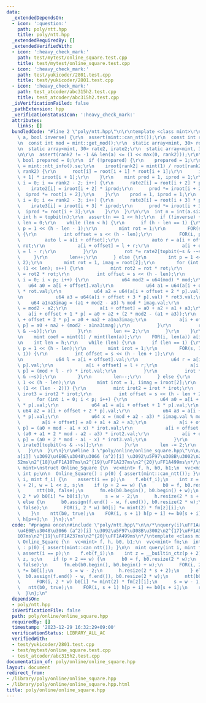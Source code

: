 ```yaml
---
data:
  _extendedDependsOn:
  - icon: ':question:'
    path: poly/ntt.hpp
    title: poly/ntt.hpp
  _extendedRequiredBy: []
  _extendedVerifiedWith:
  - icon: ':heavy_check_mark:'
    path: test/mytest/online_square.test.cpp
    title: test/mytest/online_square.test.cpp
  - icon: ':heavy_check_mark:'
    path: test/yukicoder/2801.test.cpp
    title: test/yukicoder/2801.test.cpp
  - icon: ':heavy_check_mark:'
    path: test_atcoder/abc315h2.test.cpp
    title: test_atcoder/abc315h2.test.cpp
  _isVerificationFailed: false
  _pathExtension: hpp
  _verificationStatusIcon: ':heavy_check_mark:'
  attributes:
    links: []
  bundledCode: "#line 2 \"poly/ntt.hpp\"\n\r\ntemplate <class mint>\r\nvoid ntt(vector<mint>&\
    \ a, bool inverse) {\r\n  assert(mint::can_ntt());\r\n  const int rank2 = mint::ntt_info().fi;\r\
    \n  const int mod = mint::get_mod();\r\n  static array<mint, 30> root, iroot;\r\
    \n  static array<mint, 30> rate2, irate2;\r\n  static array<mint, 30> rate3, irate3;\r\
    \n\r\n  assert(rank2 != -1 && len(a) <= (1 << max(0, rank2)));\r\n\r\n  static\
    \ bool prepared = 0;\r\n  if (!prepared) {\r\n    prepared = 1;\r\n    root[rank2]\
    \ = mint::ntt_info().se;\r\n    iroot[rank2] = mint(1) / root[rank2];\r\n    FOR_R(i,\
    \ rank2) {\r\n      root[i] = root[i + 1] * root[i + 1];\r\n      iroot[i] = iroot[i\
    \ + 1] * iroot[i + 1];\r\n    }\r\n    mint prod = 1, iprod = 1;\r\n    for (int\
    \ i = 0; i <= rank2 - 2; i++) {\r\n      rate2[i] = root[i + 2] * prod;\r\n  \
    \    irate2[i] = iroot[i + 2] * iprod;\r\n      prod *= iroot[i + 2];\r\n    \
    \  iprod *= root[i + 2];\r\n    }\r\n    prod = 1, iprod = 1;\r\n    for (int\
    \ i = 0; i <= rank2 - 3; i++) {\r\n      rate3[i] = root[i + 3] * prod;\r\n  \
    \    irate3[i] = iroot[i + 3] * iprod;\r\n      prod *= iroot[i + 3];\r\n    \
    \  iprod *= root[i + 3];\r\n    }\r\n  }\r\n\r\n  int n = int(a.size());\r\n \
    \ int h = topbit(n);\r\n  assert(n == 1 << h);\r\n  if (!inverse) {\r\n    int\
    \ len = 0;\r\n    while (len < h) {\r\n      if (h - len == 1) {\r\n        int\
    \ p = 1 << (h - len - 1);\r\n        mint rot = 1;\r\n        FOR(s, 1 << len)\
    \ {\r\n          int offset = s << (h - len);\r\n          FOR(i, p) {\r\n   \
    \         auto l = a[i + offset];\r\n            auto r = a[i + offset + p] *\
    \ rot;\r\n            a[i + offset] = l + r;\r\n            a[i + offset + p]\
    \ = l - r;\r\n          }\r\n          rot *= rate2[topbit(~s & -~s)];\r\n   \
    \     }\r\n        len++;\r\n      } else {\r\n        int p = 1 << (h - len -\
    \ 2);\r\n        mint rot = 1, imag = root[2];\r\n        for (int s = 0; s <\
    \ (1 << len); s++) {\r\n          mint rot2 = rot * rot;\r\n          mint rot3\
    \ = rot2 * rot;\r\n          int offset = s << (h - len);\r\n          for (int\
    \ i = 0; i < p; i++) {\r\n            u64 mod2 = u64(mod) * mod;\r\n         \
    \   u64 a0 = a[i + offset].val;\r\n            u64 a1 = u64(a[i + offset + p].val)\
    \ * rot.val;\r\n            u64 a2 = u64(a[i + offset + 2 * p].val) * rot2.val;\r\
    \n            u64 a3 = u64(a[i + offset + 3 * p].val) * rot3.val;\r\n        \
    \    u64 a1na3imag = (a1 + mod2 - a3) % mod * imag.val;\r\n            u64 na2\
    \ = mod2 - a2;\r\n            a[i + offset] = a0 + a2 + a1 + a3;\r\n         \
    \   a[i + offset + 1 * p] = a0 + a2 + (2 * mod2 - (a1 + a3));\r\n            a[i\
    \ + offset + 2 * p] = a0 + na2 + a1na3imag;\r\n            a[i + offset + 3 *\
    \ p] = a0 + na2 + (mod2 - a1na3imag);\r\n          }\r\n          rot *= rate3[topbit(~s\
    \ & -~s)];\r\n        }\r\n        len += 2;\r\n      }\r\n    }\r\n  } else {\r\
    \n    mint coef = mint(1) / mint(len(a));\r\n    FOR(i, len(a)) a[i] *= coef;\r\
    \n    int len = h;\r\n    while (len) {\r\n      if (len == 1) {\r\n        int\
    \ p = 1 << (h - len);\r\n        mint irot = 1;\r\n        FOR(s, 1 << (len -\
    \ 1)) {\r\n          int offset = s << (h - len + 1);\r\n          FOR(i, p) {\r\
    \n            u64 l = a[i + offset].val;\r\n            u64 r = a[i + offset +\
    \ p].val;\r\n            a[i + offset] = l + r;\r\n            a[i + offset +\
    \ p] = (mod + l - r) * irot.val;\r\n          }\r\n          irot *= irate2[topbit(~s\
    \ & -~s)];\r\n        }\r\n        len--;\r\n      } else {\r\n        int p =\
    \ 1 << (h - len);\r\n        mint irot = 1, iimag = iroot[2];\r\n        FOR(s,\
    \ (1 << (len - 2))) {\r\n          mint irot2 = irot * irot;\r\n          mint\
    \ irot3 = irot2 * irot;\r\n          int offset = s << (h - len + 2);\r\n    \
    \      for (int i = 0; i < p; i++) {\r\n            u64 a0 = a[i + offset + 0\
    \ * p].val;\r\n            u64 a1 = a[i + offset + 1 * p].val;\r\n           \
    \ u64 a2 = a[i + offset + 2 * p].val;\r\n            u64 a3 = a[i + offset + 3\
    \ * p].val;\r\n            u64 x = (mod + a2 - a3) * iimag.val % mod;\r\n    \
    \        a[i + offset] = a0 + a1 + a2 + a3;\r\n            a[i + offset + 1 *\
    \ p] = (a0 + mod - a1 + x) * irot.val;\r\n            a[i + offset + 2 * p] =\
    \ (a0 + a1 + 2 * mod - a2 - a3) * irot2.val;\r\n            a[i + offset + 3 *\
    \ p] = (a0 + 2 * mod - a1 - x) * irot3.val;\r\n          }\r\n          irot *=\
    \ irate3[topbit(~s & -~s)];\r\n        }\r\n        len -= 2;\r\n      }\r\n \
    \   }\r\n  }\r\n}\r\n#line 3 \"poly/online/online_square.hpp\"\n\n/*\nquery(i)\uFF1A\
    a[i]] \u3092\u4E0E\u3048\u3066 (a^2)[i] \u3092\u5F97\u308B\u3002\n2^{17}\uFF1A\
    52ms\n2^{18}\uFF1A107ms\n2^{19}\uFF1A237ms\n2^{20}\uFF1A499ms\n*/\ntemplate <class\
    \ mint>\nstruct Online_Square {\n  vc<mint> f, h, b0, b1;\n  vvc<mint> fm;\n \
    \ int p;\n\n  Online_Square() : p(0) { assert(mint::can_ntt()); }\n\n  mint query(int\
    \ i, mint f_i) {\n    assert(i == p);\n    f.eb(f_i);\n    int z = __builtin_ctz(p\
    \ + 2), w = 1 << z, s;\n    if (p + 2 == w) {\n      b0 = f, b0.resize(2 * w);\n\
    \      ntt(b0, false);\n      fm.eb(b0.begin(), b0.begin() + w);\n      FOR(i,\
    \ 2 * w) b0[i] *= b0[i];\n      s = w - 2;\n      h.resize(2 * s + 2);\n    }\
    \ else {\n      b0.assign(f.end() - w, f.end()), b0.resize(2 * w);\n      ntt(b0,\
    \ false);\n      FOR(i, 2 * w) b0[i] *= mint(2) * fm[z][i];\n      s = w - 1;\n\
    \    }\n    ntt(b0, true);\n    FOR(i, s + 1) h[p + i] += b0[s + i];\n    return\
    \ h[p++];\n  }\n};\n"
  code: "#pragma once\n#include \"poly/ntt.hpp\"\n\n/*\nquery(i)\uFF1Aa[i]] \u3092\
    \u4E0E\u3048\u3066 (a^2)[i] \u3092\u5F97\u308B\u3002\n2^{17}\uFF1A52ms\n2^{18}\uFF1A\
    107ms\n2^{19}\uFF1A237ms\n2^{20}\uFF1A499ms\n*/\ntemplate <class mint>\nstruct\
    \ Online_Square {\n  vc<mint> f, h, b0, b1;\n  vvc<mint> fm;\n  int p;\n\n  Online_Square()\
    \ : p(0) { assert(mint::can_ntt()); }\n\n  mint query(int i, mint f_i) {\n   \
    \ assert(i == p);\n    f.eb(f_i);\n    int z = __builtin_ctz(p + 2), w = 1 <<\
    \ z, s;\n    if (p + 2 == w) {\n      b0 = f, b0.resize(2 * w);\n      ntt(b0,\
    \ false);\n      fm.eb(b0.begin(), b0.begin() + w);\n      FOR(i, 2 * w) b0[i]\
    \ *= b0[i];\n      s = w - 2;\n      h.resize(2 * s + 2);\n    } else {\n    \
    \  b0.assign(f.end() - w, f.end()), b0.resize(2 * w);\n      ntt(b0, false);\n\
    \      FOR(i, 2 * w) b0[i] *= mint(2) * fm[z][i];\n      s = w - 1;\n    }\n \
    \   ntt(b0, true);\n    FOR(i, s + 1) h[p + i] += b0[s + i];\n    return h[p++];\n\
    \  }\n};\n"
  dependsOn:
  - poly/ntt.hpp
  isVerificationFile: false
  path: poly/online/online_square.hpp
  requiredBy: []
  timestamp: '2023-12-29 16:32:29+09:00'
  verificationStatus: LIBRARY_ALL_AC
  verifiedWith:
  - test/yukicoder/2801.test.cpp
  - test/mytest/online_square.test.cpp
  - test_atcoder/abc315h2.test.cpp
documentation_of: poly/online/online_square.hpp
layout: document
redirect_from:
- /library/poly/online/online_square.hpp
- /library/poly/online/online_square.hpp.html
title: poly/online/online_square.hpp
---
```

